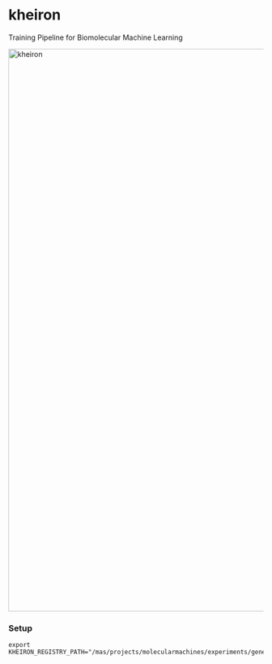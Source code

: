 # kheiron

Training Pipeline for Biomolecular Machine Learning

<img width="1109" alt="kheiron" src="https://github.com/molecularmachines/kheiron/assets/11742939/8d75c5ff-fd41-4781-9972-f6cc3ea745d8">


### Setup

```
export KHEIRON_REGISTRY_PATH="/mas/projects/molecularmachines/experiments/generative/YOURNAME"
```
